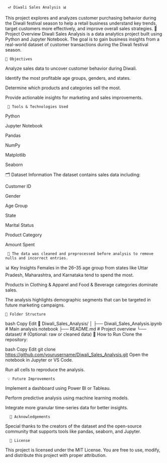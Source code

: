      🪔 Diwali Sales Analysis 📊
This project explores and analyzes customer purchasing behavior during the Diwali festival season to help a retail business understand key trends, target customers more effectively, and improve overall sales strategies.
    📁 Project Overview
Diwali Sales Analysis is a data analytics project built using Python and Jupyter Notebook. The goal is to gain business insights from a real-world dataset of customer transactions during the Diwali festival season.

    📌 Objectives
Analyze sales data to uncover customer behavior during Diwali.

Identify the most profitable age groups, genders, and states.

Determine which products and categories sell the most.

Provide actionable insights for marketing and sales improvements.

     🧰 Tools & Technologies Used
Python

Jupyter Notebook

Pandas

NumPy

Matplotlib

Seaborn

🗂️ Dataset Information
The dataset contains sales data including:

Customer ID

Gender

Age Group

State

Marital Status

Product Category

Amount Spent

     📌 The data was cleaned and preprocessed before analysis to remove nulls and incorrect entries.

📊 Key Insights
Females in the 26–35 age group from states like Uttar Pradesh, Maharashtra, and Karnataka tend to spend the most.

Products in Clothing & Apparel and Food & Beverage categories dominate sales.

The analysis highlights demographic segments that can be targeted in future marketing campaigns.

    📂 Folder Structure
bash
Copy
Edit
     📁 Diwali_Sales_Analysis/
│
├── Diwali_Sales_Analysis.ipynb  # Main analysis notebook
├── README.md                    # Project overview
└── dataset/                     # (Optional: raw or cleaned data)
    🚀 How to Run
Clone the repository:

bash
Copy
Edit
git clone https://github.com/yourusername/Diwali_Sales_Analysis.git
Open the notebook in Jupyter or VS Code.

Run all cells to reproduce the analysis.

     💡 Future Improvements
Implement a dashboard using Power BI or Tableau.

Perform predictive analysis using machine learning models.

Integrate more granular time-series data for better insights.

      🙌 Acknowledgements
Special thanks to the creators of the dataset and the open-source community that supports tools like pandas, seaborn, and Jupyter.

      📝 License
This project is licensed under the MIT License.
You are free to use, modify, and distribute this project with proper attribution.

